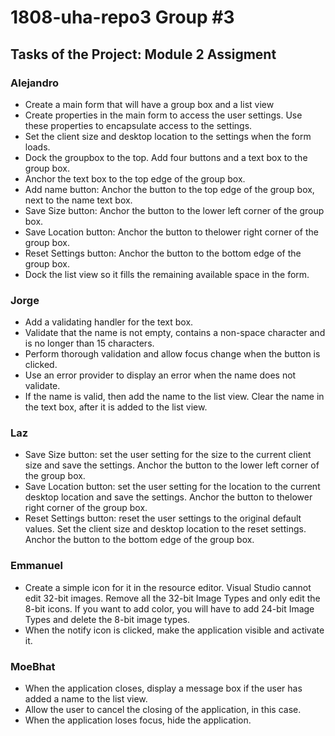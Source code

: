 # 1808-uha-repo3 Group #3

## Tasks of the Project: Module 2 Assigment

### Alejandro
* Create a main form that will have a group box and a list view
* Create properties in the main form to access the user settings. Use these properties to encapsulate access to the settings.
* Set the client size and desktop location to the settings when the form loads.
* Dock the groupbox to the top. Add four buttons and a text box to the group box.
* Anchor the text box to the top edge of the group box.
* Add name button: Anchor the button to the top edge of the group box, next to the name text box.
* Save Size button: Anchor the button to the lower left corner of the group box.
* Save Location button: Anchor the button to thelower right corner of the group box.
* Reset Settings button: Anchor the button to the bottom edge of the group box.
* Dock the list view so it fills the remaining available space in the form.

### Jorge
* Add a validating handler for the text box.
* Validate that the name is not empty, contains a non-space character and is no longer than 15 characters.
* Perform thorough validation and allow focus change when the button is clicked.
* Use an error provider to display an error when the name does not validate.
* If the name is valid, then add the name to the list view. Clear the name in the text box, after it is added to the list view.

### Laz
* Save Size button: set the user setting for the size to the current client size and save the settings. Anchor the button to the lower left corner of the group box.
* Save Location button: set the user setting for the location to the current desktop location and save the settings. Anchor the button to thelower right corner of the group box.
* Reset Settings button: reset the user settings to the original default values. Set the client size and desktop location to the reset settings. Anchor the button to the bottom edge of the group box.

### Emmanuel
* Create a simple icon for it in the resource editor. Visual Studio cannot edit 32-bit images. Remove all the 32-bit Image Types and only edit the 8-bit icons. If you want to add color, you will have to add 24-bit Image Types and delete the 8-bit image types.
* When the notify icon is clicked, make the application visible and activate it.

### MoeBhat
* When the application closes, display a message box if the user has added a name to the list view.
* Allow the user to cancel the closing of the application, in this case.
* When the application loses focus, hide the application.
